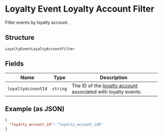 
# Loyalty Event Loyalty Account Filter

Filter events by loyalty account.

## Structure

`LoyaltyEventLoyaltyAccountFilter`

## Fields

| Name | Type | Description |
|  --- | --- | --- |
| `loyaltyAccountId` | `string` | The ID of the [loyalty account](#type-LoyaltyAccount) associated with loyalty events. |

## Example (as JSON)

```json
{
  "loyalty_account_id": "loyalty_account_id0"
}
```

